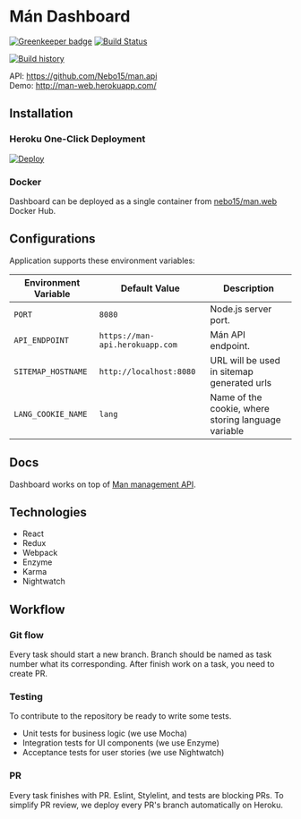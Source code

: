 # Mán Dashboard

[![Greenkeeper badge](https://badges.greenkeeper.io/Nebo15/man.web.svg)](https://greenkeeper.io/)
[![Build Status](https://travis-ci.org/Nebo15/man.web.svg?branch=master)](https://travis-ci.org/Nebo15/man.web)

[![Build history](https://buildstats.info/travisci/chart/Nebo15/man.web)](https://travis-ci.org/Nebo15/man.web)

API: https://github.com/Nebo15/man.api    
Demo: http://man-web.herokuapp.com/

## Installation

### Heroku One-Click Deployment

[![Deploy](https://www.herokucdn.com/deploy/button.svg)](https://heroku.com/deploy?template=https://github.com/nebo15/man.web)

### Docker

Dashboard can be deployed as a single container from [nebo15/man.web](https://hub.docker.com/r/nebo15/man.web/) Docker Hub.

## Configurations

Application supports these environment variables:

| Environment Variable  | Default Value           | Description |
| --------------------- | ----------------------- | ----------- |
| `PORT`                | `8080`                  | Node.js server port. |
| `API_ENDPOINT`            | `https://man-api.herokuapp.com` | Mán API endpoint. |
| `SITEMAP_HOSTNAME`    | `http://localhost:8080` | URL will be used in sitemap generated urls |
| `LANG_COOKIE_NAME`    | `lang`                  | Name of the cookie, where storing language variable |

## Docs

Dashboard works on top of [Man management API](http://docs.man2.apiary.io).

## Technologies

- React
- Redux
- Webpack
- Enzyme
- Karma
- Nightwatch

## Workflow

### Git flow

Every task should start a new branch. Branch should be named as task number what its corresponding.
After finish work on a task, you need to create PR.

### Testing

To contribute to the repository be ready to write some tests.

- Unit tests for business logic (we use Mocha)
- Integration tests for UI components (we use Enzyme)
- Acceptance tests for user stories (we use Nightwatch)

### PR

Every task finishes with PR. Eslint, Stylelint, and tests are blocking PRs. To simplify PR review, we deploy every PR's branch automatically on Heroku.
